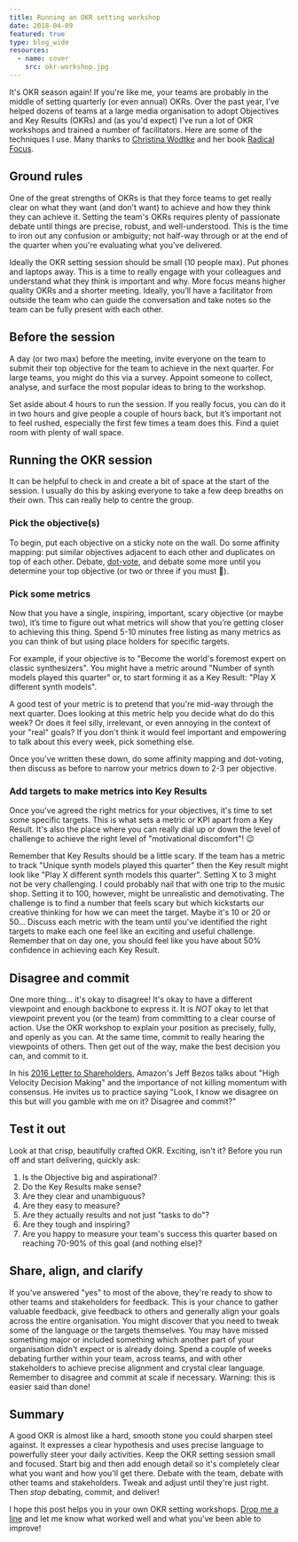 ```yaml
---
title: Running an OKR setting workshop
date: 2018-04-09
featured: true
type: blog_wide
resources:
  - name: cover
    src: okr-workshop.jpg
---
```

It's OKR season again! If you're like me, your teams are probably in the middle of setting quarterly (or even annual) OKRs. Over the past year, I’ve helped dozens of teams at a large media organisation to adopt Objectives and Key Results (OKRs) and (as you'd expect) I've run a lot of OKR  workshops and trained a number of facilitators. Here are some of the techniques I use. Many thanks to [Christina Wodtke](http://eleganthack.com/) and her book [Radical Focus](https://www.amazon.com/Radical-Focus-Achieving-Important-Objectives/dp/0996006028/). <!--TODO: help  [Nora Bereczkei](https://uk.linkedin.com/in/norabereczkei) to write a post about her summary.-->

## Ground rules
One of the great strengths of OKRs is that they force teams to get really clear on what they want (and don’t want) to achieve and how they think they can achieve it. Setting the team's OKRs requires plenty of passionate debate until things are precise, robust, and well-understood. This is the time to iron out any confusion or ambiguity; not half-way through or at the end of the quarter when you're evaluating what you've delivered. <!--There should be very little "wiggle room" for interpretation once these have been committed been nailed down.-->

Ideally the OKR setting session should be small (10 people max). Put phones and laptops away. This is a time to really engage with your colleagues and understand what they think is important and why. More focus means higher quality OKRs and a shorter meeting. Ideally, you’ll have a facilitator from outside the team who can guide the conversation and take notes so the team can be fully present with each other.

## Before the session
A day (or two max) before the meeting, invite everyone on the team to submit their top objective for the team to achieve in the next quarter. For large teams, you might do this via a survey. Appoint someone to collect, analyse, and surface the most popular ideas to bring to the workshop.

Set aside about 4 hours to run the session. If you really focus, you can do it in two hours and give people a couple of hours back, but it’s important not to feel rushed, especially the first few times a team does this. Find a quiet room with plenty of wall space.

## Running the OKR session
It can be helpful to check in and create a bit of space at the start of the session. I usually do this by asking everyone to take a few deep breaths on their own. This can really help to centre the group.

### Pick the objective(s)
To begin, put each objective on a sticky note on the wall. Do some affinity mapping: put similar objectives adjacent to each other and duplicates on top of each other. Debate, [dot-vote](https://en.wikipedia.org/wiki/Dot-voting), and debate some more until you determine your top objective (or two or three if you must :grimacing:).

### Pick some metrics
Now that you have a single, inspiring, important, scary objective (or maybe two), it’s time to figure out what metrics will show that you’re getting closer to achieving this thing. Spend 5-10 minutes free listing as many metrics as you can think of but using place holders for specific targets.

For example, if your objective is to "Become the world's foremost expert on classic synthesizers". You might have a metric around "Number of synth models played this quarter" or, to start forming it as a Key Result: "Play X different synth models".

A good test of your metric is to pretend that you're mid-way through the next quarter. Does looking at this metric help you decide what do do this week? Or does it feel silly, irrelevant, or even annoying in the context of your "real" goals? If you don't think it would feel important and empowering to talk about this every week, pick something else.

Once you've written these down, do some affinity mapping and dot-voting, then discuss as before to narrow your metrics down to 2-3 per objective.

### Add targets to make metrics into Key Results
Once you've agreed the right metrics for your objectives, it's time to set some specific targets. This is what sets a metric or KPI apart from a Key Result. It's also the place where you can really dial up or down the level of challenge to achieve the right level of "motivational discomfort"! :wink:

Remember that Key Results should be a little scary. If the team has a metric to track "Unique synth models played this quarter" then the Key result might look like "Play X different synth models this quarter". Setting X to 3 might not be very challenging. I could probably nail that with one trip to the music shop. Setting it to 100, however, might be unrealistic and demotivating. The challenge is to find a number that feels scary but which kickstarts our creative thinking for how we can meet the target. Maybe it's 10 or 20 or 50... Discuss each metric with the team until you've identified the right targets to make each one feel like an exciting and useful challenge. Remember that on day one, you should feel like you have about 50% confidence in achieving each Key Result.

## Disagree and commit
One more thing... it's okay to disagree! It's okay to have a different viewpoint and enough backbone to express it. It is *NOT* okay to let that viewpoint prevent you (or the team) from committing to a clear course of action. Use the OKR workshop to explain your position as precisely, fully, and openly as you can. At the same time, commit to really hearing the viewpoints of others. Then get out of the way, make the best decision you can, and commit to it.

In his [2016 Letter to Shareholders](https://blog.aboutamazon.com/working-at-amazon/2016-letter-to-shareholders), Amazon's Jeff Bezos talks about "High Velocity Decision Making" and the importance of not killing momentum with consensus. He invites us to practice saying "Look, I know we disagree on this but will you gamble with me on it? Disagree and commit?"


## Test it out

Look at that crisp, beautifully crafted OKR. Exciting, isn't it? Before you run off and start delivering, quickly ask:

1. Is the Objective big and aspirational?
2. Do the Key Results make sense?
3. Are they clear and unambiguous?
4. Are they easy to measure?
5. Are they actually results and not just "tasks to do"?
6. Are they tough and inspiring?
3. Are you happy to measure your team's success this quarter based on reaching 70-90% of this goal (and nothing else)?

## Share, align, and clarify
If you've answered "yes" to most of the above, they're ready to show to other teams and stakeholders for feedback. This is your chance to gather valuable feedback, give feedback to others and generally align your goals across the entire organisation. You might discover that you need to tweak some of the language or the targets themselves. You may have missed something major or included something which another part of your organisation didn't expect or is already doing. Spend a couple of weeks debating further within your team, across teams, and with other stakeholders to achieve precise alignment and crystal clear language. Remember to disagree and commit at scale if necessary. Warning: this is easier said than done!


## Summary

A good OKR is almost like a hard, smooth stone you could sharpen steel against. It expresses a clear hypothesis and uses precise language to powerfully steer your daily activities. Keep the OKR setting session small and focused. Start big and then add enough detail so it's completely clear  what you want and how you'll get there. Debate with the team, debate with other teams and stakeholders. Tweak and adjust until they're just right. Then *stop* debating, commit, and deliver!

I hope this post helps you in your own OKR setting workshops. [Drop me a line][253eface] and let me know what worked well and what you've been able to improve!

  [253eface]: /contact "contact me"
